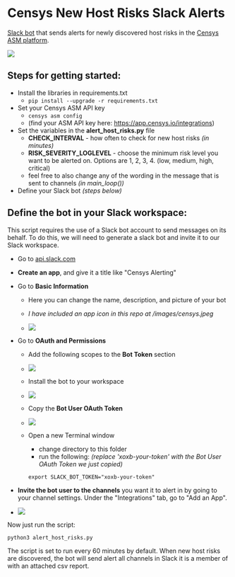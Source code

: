 # Censys New Host Risks Slack Alerts
[Slack bot](https://slack.com/help/articles/115005265703-Create-a-bot-for-your-workspace) that sends alerts for newly discovered host risks in the [Censys ASM platform](https://censys.io/).

![](https://i.imgur.com/OqIWkPK.png)

## Steps for getting started:
- Install the libraries in requirements.txt
   - ```pip install --upgrade -r requirements.txt```
- Set your Censys ASM API key
   - ```censys asm config```
   - (find your ASM API key here: https://app.censys.io/integrations)
- Set the variables in the **alert_host_risks.py** file
   - **CHECK_INTERVAL** - how often to check for new host risks *(in minutes)*
   - **RISK_SEVERITY_LOGLEVEL** - choose the minimum risk level you want to be alerted on. Options are 1, 2, 3, 4. (low, medium, high, critical)
   - feel free to also change any of the wording in the message that is sent to channels *(in main_loop())*
- Define your Slack bot *(steps below)*

## Define the bot in your Slack workspace:

   This script requires the use of a Slack bot account to send messages on its behalf. To do this, we will need to generate a slack bot and invite it to our Slack workspace.
   - Go to [api.slack.com](https://api.slack.com/apps?new_granular_bot_app=1)
   - **Create an app**, and give it a title like "Censys Alerting" 

   - Go to **Basic Information**
      - Here you can change the name, description, and picture of your bot
      - *I have included an app icon in this repo at /images/censys.jpeg*

      - ![](https://i.imgur.com/oznqMAz.png)

   - Go to **OAuth and Permissions**
      - Add the following scopes to the **Bot Token** section
      - ![](https://i.imgur.com/ulQc5Kb.png)
      
      - Install the bot to your workspace
      - ![](https://i.imgur.com/kgopkDc.png)

      - Copy the **Bot User OAuth Token**
      - ![](https://i.imgur.com/LRicxmu.png)

      - Open a new Terminal window
         - change directory to this folder
         - run the following: *(replace 'xoxb-your-token' with the Bot User OAuth Token we just copied)*
         ```
         export SLACK_BOT_TOKEN="xoxb-your-token"
         ```
   - **Invite the bot user to the channels** you want it to alert in by going to your channel settings. Under the "Integrations" tab, go to "Add an App".
   - ![](https://i.imgur.com/p4gkSm3.png)

Now just run the script:
``` 
python3 alert_host_risks.py
```

The script is set to run every 60 minutes by default. When new host risks are discovered, the bot will send alert all channels in Slack it is a member of with an attached csv report.
